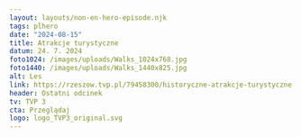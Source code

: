```yaml
---
layout: layouts/non-en-hero-episode.njk
tags: plhero
date: "2024-08-15"
title: Atrakcje turystyczne
datum: 24. 7. 2024
foto1024: /images/uploads/Walks_1024x768.jpg
foto1440: /images/uploads/Walks_1440x825.jpg
alt: Les
link: https://rzeszow.tvp.pl/79458300/historyczne-atrakcje-turystyczne
header: Ostatni odcinek
tv: TVP 3
cta: Przeglądaj
logo: logo_TVP3_original.svg
---
```

